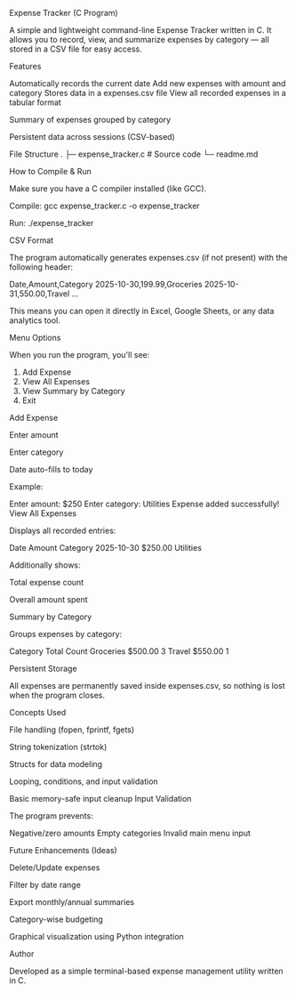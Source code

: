 Expense Tracker (C Program)

A simple and lightweight command-line Expense Tracker written in C.
It allows you to record, view, and summarize expenses by category — all stored in a CSV file for easy access.

Features

Automatically records the current date
Add new expenses with amount and category
Stores data in a expenses.csv file
View all recorded expenses in a tabular format

Summary of expenses grouped by category

Persistent data across sessions (CSV-based)

File Structure
.
├─ expense_tracker.c    # Source code
└─ readme.md

How to Compile & Run

Make sure you have a C compiler installed (like GCC).

Compile:
gcc expense_tracker.c -o expense_tracker

Run:
./expense_tracker

CSV Format

The program automatically generates expenses.csv (if not present) with the following header:

Date,Amount,Category
2025-10-30,199.99,Groceries
2025-10-31,550.00,Travel
...


This means you can open it directly in Excel, Google Sheets, or any data analytics tool.

Menu Options

When you run the program, you'll see:

1. Add Expense
2. View All Expenses
3. View Summary by Category
4. Exit

Add Expense

Enter amount

Enter category

Date auto-fills to today

Example:

Enter amount: $250
Enter category: Utilities
Expense added successfully!
View All Expenses

Displays all recorded entries:

Date         Amount       Category
2025-10-30   $250.00      Utilities


Additionally shows:

Total expense count

Overall amount spent

Summary by Category

Groups expenses by category:

Category             Total        Count
Groceries            $500.00      3
Travel               $550.00      1

Persistent Storage

All expenses are permanently saved inside expenses.csv, so nothing is lost when the program closes.

Concepts Used

File handling (fopen, fprintf, fgets)

String tokenization (strtok)

Structs for data modeling

Looping, conditions, and input validation

Basic memory-safe input cleanup
Input Validation

The program prevents:

Negative/zero amounts
Empty categories
Invalid main menu input

Future Enhancements (Ideas)

Delete/Update expenses

Filter by date range

Export monthly/annual summaries

Category-wise budgeting

Graphical visualization using Python integration

Author

Developed as a simple terminal-based expense management utility written in C.
